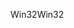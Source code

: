 <span data-ttu-id="3880f-101">Win32</span><span class="sxs-lookup"><span data-stu-id="3880f-101">Win32</span></span>